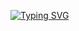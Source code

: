 <a href="https://git.io/typing-svg"><img src="https://readme-typing-svg.herokuapp.com?font=Fira+Code&pause=1000&color=DC143C&width=600&height=180&lines=Welcome+To+My+Github+Profile;Exploring+the+world+of+code;Sharing+my+projects+and+learnings;Enjoy+Your+Stay!" alt="Typing SVG" /></a>

